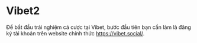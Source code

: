 # Vibet2
Để bắt đầu trải nghiệm cá cược tại Vibet, bước đầu tiên bạn cần làm là đăng ký tài khoản trên website chính thức https://vibet.social/. 
